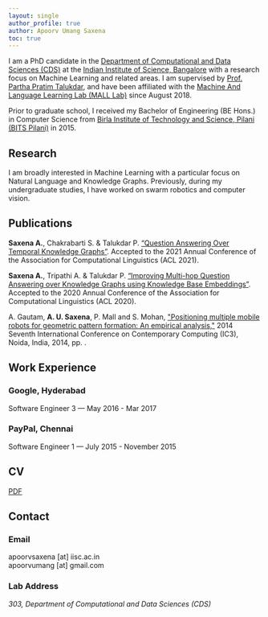 ```yaml
---
layout: single
author_profile: true
author: Apoorv Umang Saxena
toc: true
---
```


I am a PhD candidate in the [Department of Computational and Data Sciences (CDS)](http://www.cds.iisc.ac.in/) at the [Indian Institute of Science, Bangalore](https://www.iisc.ac.in/) with a research focus on Machine Learning and related areas. I am supervised by [Prof. Partha Pratim Talukdar](http://talukdar.net/), and have been affiliated with the [Machine And Language Learning Lab (MALL Lab)](http://malllabiisc.github.io/) since August 2018.

Prior to graduate school, I received my Bachelor of Engineering (BE Hons.) in Computer Science from [Birla Institute of Technology and Science, Pilani (BITS Pilani)](http://www.bits-pilani.ac.in/) in 2015.

## Research

I am broadly interested in Machine Learning with a particular focus on Natural Language and Knowledge Graphs. Previously, during my undergraduate studies, I have worked on swarm robotics and computer vision.

## Publications
**Saxena A.**, Chakrabarti S. & Talukdar P. [“Question Answering Over Temporal Knowledge Graphs”](https://arxiv.org/abs/2106.01515). Accepted to the 2021 Annual Conference of the Association for Computational Linguistics (ACL 2021).

**Saxena A.**, Tripathi A. & Talukdar P. [“Improving Multi-hop Question Answering over Knowledge Graphs using Knowledge Base Embeddings”](https://malllabiisc.github.io/publications/papers/final_embedkgqa.pdf). Accepted to the 2020 Annual Conference of the Association for Computational Linguistics (ACL 2020).

A. Gautam, __A. U. Saxena__, P. Mall and S. Mohan, ["Positioning multiple mobile robots for geometric pattern formation: An empirical analysis,"](https://www.computer.org/csdl/proceedings/ic3/2014/5172/00/06897242-abs.html) 2014 Seventh International Conference on Contemporary Computing (IC3), Noida, India, 2014, pp. . 


## Work Experience

### Google, Hyderabad
Software Engineer 3 — May 2016 - Mar 2017

### PayPal, Chennai
Software Engineer 1 — July 2015 - November 2015

## CV

[PDF]({{site.url}}/download/CV.pdf)

## Contact

### Email

apoorvsaxena [at] iisc.ac.in
<br />
apoorvumang [at] gmail.com

### Lab Address

_303, Department of Computational and Data Sciences (CDS)_

